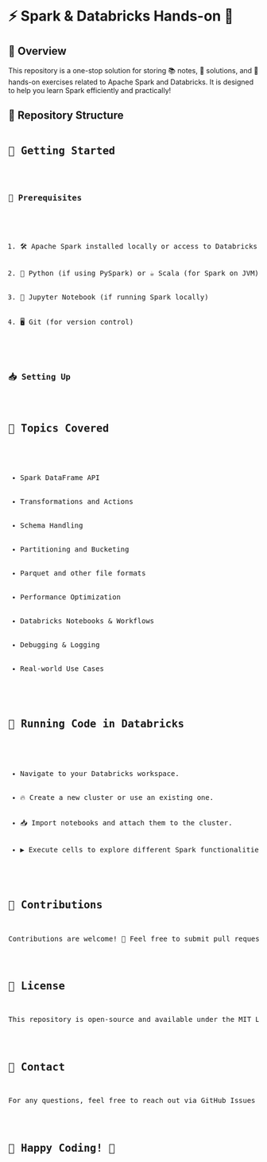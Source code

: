 <h1>⚡ Spark & Databricks Hands-on 🚀</h1>
<h2>📌 Overview</h2>
<p>This repository is a one-stop solution for storing 📚 notes, 📝 solutions, and 🤹 hands-on exercises related to Apache Spark and Databricks. It is designed to help you learn Spark efficiently and practically!</p>

<h2>📂 Repository Structure</h2>
<pre>
<h2>🚀 Getting Started</h2>

<h3>🔧 Prerequisites</h3>
<ol type="1" >
    <li>🛠 Apache Spark installed locally or access to Databricks</li>
    <li>🐍 Python (if using PySpark) or ☕ Scala (for Spark on JVM)</li>
    <li>📓 Jupyter Notebook (if running Spark locally)</li>
    <li>🖥 Git (for version control)</li>
</ol>

<h3>📥 Setting Up</h3>
<pre>
<h2>🎯 Topics Covered</h2>
<ul>
    <li>Spark DataFrame API</li>
    <li>Transformations and Actions</li>
    <li>Schema Handling</li>
    <li>Partitioning and Bucketing</li>
    <li>Parquet and other file formats</li>
    <li>Performance Optimization</li>
    <li>Databricks Notebooks & Workflows</li>
    <li>Debugging & Logging</li>
    <li>Real-world Use Cases</li>
</ul>

<h2>🏃 Running Code in Databricks</h2>
<ul>
    <li>Navigate to your Databricks workspace.</li>
    <li>🔥 Create a new cluster or use an existing one.</li>
    <li>📥 Import notebooks and attach them to the cluster.</li>
    <li>▶️ Execute cells to explore different Spark functionalities.</li>
</ul>

<h2>🤝 Contributions</h2>
<p>Contributions are welcome! 🎉 Feel free to submit pull requests or open issues for suggestions and improvements.</p>

<h2>📜 License</h2>
<p>This repository is open-source and available under the MIT License.</p>

<h2>📧 Contact</h2>
<p>For any questions, feel free to reach out via GitHub Issues or LinkedIn.</p>

<h2>🎉 Happy Coding! 🚀</h2>
